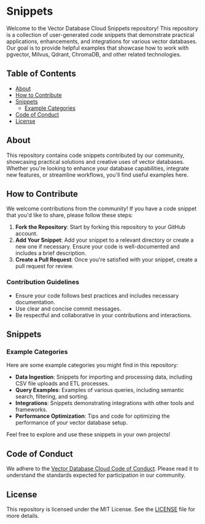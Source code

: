# Snippets

Welcome to the Vector Database Cloud Snippets repository! This repository is a collection of user-generated code snippets that demonstrate practical applications, enhancements, and integrations for various vector databases. Our goal is to provide helpful examples that showcase how to work with pgvector, Milvus, Qdrant, ChromaDB, and other related technologies.

## Table of Contents

- [About](#about)
- [How to Contribute](#how-to-contribute)
- [Snippets](#snippets)
  - [Example Categories](#example-categories)
- [Code of Conduct](#code-of-conduct)
- [License](#license)

## About

This repository contains code snippets contributed by our community, showcasing practical solutions and creative uses of vector databases. Whether you're looking to enhance your database capabilities, integrate new features, or streamline workflows, you'll find useful examples here.

## How to Contribute

We welcome contributions from the community! If you have a code snippet that you'd like to share, please follow these steps:

1. **Fork the Repository**: Start by forking this repository to your GitHub account.
2. **Add Your Snippet**: Add your snippet to a relevant directory or create a new one if necessary. Ensure your code is well-documented and includes a brief description.
3. **Create a Pull Request**: Once you're satisfied with your snippet, create a pull request for review.

### Contribution Guidelines

- Ensure your code follows best practices and includes necessary documentation.
- Use clear and concise commit messages.
- Be respectful and collaborative in your contributions and interactions.

## Snippets

### Example Categories

Here are some example categories you might find in this repository:

- **Data Ingestion**: Snippets for importing and processing data, including CSV file uploads and ETL processes.
- **Query Examples**: Examples of various queries, including semantic search, filtering, and sorting.
- **Integrations**: Snippets demonstrating integrations with other tools and frameworks.
- **Performance Optimization**: Tips and code for optimizing the performance of your vector database setup.

Feel free to explore and use these snippets in your own projects!

## Code of Conduct

We adhere to the [Vector Database Cloud Code of Conduct](https://github.com/VectorDBCloud/Community/blob/main/CODE_OF_CONDUCT.md). Please read it to understand the standards expected for participation in our community.

## License

This repository is licensed under the MIT License. See the [LICENSE](LICENSE) file for more details.
